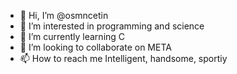 - 👋 Hi, I’m @osmncetin
- 👀 I’m interested in programming and science
- 🌱 I’m currently learning C
- 💞️ I’m looking to collaborate on META
- 📫 How to reach me Intelligent, handsome, sportiy

<!---
osmncetin/osmncetin is a ✨ special ✨ repository because its `README.md` (this file) appears on your GitHub profile.
You can click the Preview link to take a look at your changes.
--->
